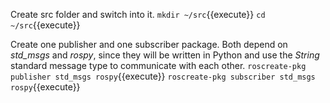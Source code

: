 Create src folder and switch into it. 
`mkdir ~/src`{{execute}} 
`cd ~/src`{{execute}} 

Create one publisher and one subscriber package. Both depend on *std_msgs* and *rospy*, since they will be written in Python and use the *String* standard message type to communicate with each other. 
`roscreate-pkg publisher std_msgs rospy`{{execute}} 
`roscreate-pkg subscriber std_msgs rospy`{{execute}} 
